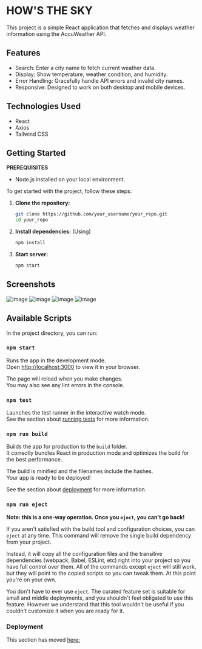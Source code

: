 # HOW'S THE SKY

This project is a simple React application that fetches and displays weather information using the AccuWeather API.

## Features
- Search: Enter a city name to fetch current weather data.
- Display: Show temperature, weather condition, and humidity.
- Error Handling: Gracefully handle API errors and invalid city names.
- Responsive: Designed to work on both desktop and mobile devices.

## Technologies Used
- React
- Axios
- Tailwind CSS

## Getting Started

**PREREQUISITES**
- Node.js installed on your local environment.

To get started with the project, follow these steps:

1. **Clone the repository:**

   ```bash
   git clone https://github.com/your_username/your_repo.git
   cd your_repo

2. **Install dependencies:**
   (Using)
   ```bash
   npm install

3. **Start server:**

   ```bash
   npm start

## Screenshots
![image](https://github.com/musk1n/weather-app/assets/151397097/bbbc2461-c49c-44d0-8b71-19e73d50cccf)
![image](https://github.com/musk1n/weather-app/assets/151397097/a1d7545c-4795-488c-8969-567ccd225062)
![image](https://github.com/musk1n/weather-app/assets/151397097/ef3b89b0-135f-4ace-b31f-4f34f1f05377)
![image](https://github.com/musk1n/weather-app/assets/151397097/85c63a15-23a7-4a00-8734-1a844dd5488e)


## Available Scripts

In the project directory, you can run:

### `npm start`

Runs the app in the development mode.\
Open [http://localhost:3000](http://localhost:3000) to view it in your browser.

The page will reload when you make changes.\
You may also see any lint errors in the console.

### `npm test`

Launches the test runner in the interactive watch mode.\
See the section about [running tests](https://facebook.github.io/create-react-app/docs/running-tests) for more information.

### `npm run build`

Builds the app for production to the `build` folder.\
It correctly bundles React in production mode and optimizes the build for the best performance.

The build is minified and the filenames include the hashes.\
Your app is ready to be deployed!

See the section about [deployment](https://facebook.github.io/create-react-app/docs/deployment) for more information.

### `npm run eject`

**Note: this is a one-way operation. Once you `eject`, you can't go back!**

If you aren't satisfied with the build tool and configuration choices, you can `eject` at any time. This command will remove the single build dependency from your project.

Instead, it will copy all the configuration files and the transitive dependencies (webpack, Babel, ESLint, etc) right into your project so you have full control over them. All of the commands except `eject` will still work, but they will point to the copied scripts so you can tweak them. At this point you're on your own.

You don't have to ever use `eject`. The curated feature set is suitable for small and middle deployments, and you shouldn't feel obligated to use this feature. However we understand that this tool wouldn't be useful if you couldn't customize it when you are ready for it.


### Deployment

This section has moved [here:](https://facebook.github.io/create-react-app/docs/deployment)
